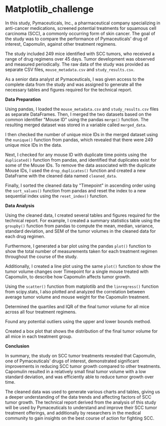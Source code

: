 # Matplotlib_challenge
In this study, Pymaceuticals, Inc., a pharmaceutical company specializing in anti-cancer medications, screened potential treatments for squamous cell carcinoma (SCC), a commonly occurring form of skin cancer. The goal of the study was to compare the performance of Pymaceuticals' drug of interest, Capomulin, against other treatment regimens.

The study included 249 mice identified with SCC tumors, who received a range of drug regimens over 45 days. Tumor development was observed and measured periodically. The raw data of the study was provided as separate CSV files, `mouse_metadata.csv` and `study_results.csv`.

As a senior data analyst at Pymaceuticals, I was given access to the complete data from the study and was assigned to generate all the necessary tables and figures required for the technical report.

**Data Preparation**

Using pandas, I loaded the `mouse_metadata.csv` and `study_results.csv` files as separate DataFrames. Then, I merged the two datasets based on the common identifier "Mouse ID" using the pandas `merge()` function. The resulting merged dataset was stored in a variable called `merged_data`.

I then checked the number of unique mice IDs in the merged dataset using the `nunique()` function from pandas, which revealed that there were 249 unique mice IDs in the data.

Next, I checked for any mouse ID with duplicate time points using the `duplicated()` function from pandas, and identified that duplicates exist for some of the Mouse IDs. To remove the data associated with the duplicate Mouse IDs, I used the `drop_duplicates()` function and created a new DataFrame with the cleaned data named `cleaned_data`.

Finally, I sorted the cleaned data by "Timepoint" in ascending order using the `sort_values()` function from pandas and reset the index to a new sequential index using the `reset_index()` function.

**Data Analysis**

Using the cleaned data, I created several tables and figures required for the technical report. For example, I created a summary statistics table using the `groupby()` function from pandas to compute the mean, median, variance, standard deviation, and SEM of the tumor volumes in the cleaned data for each drug regimen.

Furthermore, I generated a bar plot using the pandas `plot()` function to show the total number of measurements taken for each treatment regimen throughout the course of the study.

Additionally, I created a line plot using the same `plot()` function to show the tumor volume changes over Timepoint for a single mouse treated with Capomulin, to describe how Capomulin affects tumor growth.

Using the `scatter()` function from matplotlib and the `linregress()` function from scipy.stats, I also plotted and analyzed the correlation between average tumor volume and mouse weight for the Capomulin treatment.

Determined the quartiles and IQR of the final tumor volume for all mice across all four treatment regimens.

Found any potential outliers using the upper and lower bounds method.

Created a box plot that shows the distribution of the final tumor volume for all mice in each treatment group.

**Conclusion**

In summary, the study on SCC tumor treatments revealed that Capomulin, one of Pymaceuticals' drugs of interest, demonstrated significant improvements in reducing SCC tumor growth compared to other treatments. Capomulin resulted in a relatively small final tumor volume with a low standard deviation, and was efficiently able to reduce tumor growth over time.

The cleaned data was used to generate various charts and tables, giving us a deeper understanding of the data trends and affecting factors of SCC tumor growth. The technical report derived from the analysis of this study will be used by Pymaceuticals to understand and improve their SCC tumor treatment offerings, and additionally by researchers in the medical community to gain insights on the best course of action for fighting SCC.